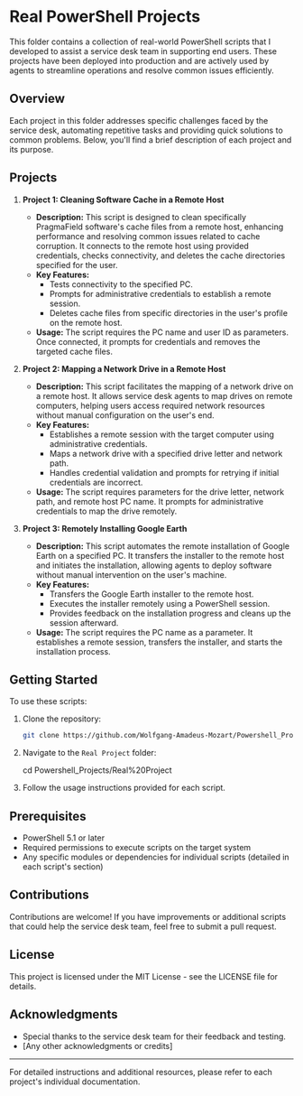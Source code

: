# Real PowerShell Projects

This folder contains a collection of real-world PowerShell scripts that I developed to assist a service desk team in supporting end users. These projects have been deployed into production and are actively used by agents to streamline operations and resolve common issues efficiently.

## Overview

Each project in this folder addresses specific challenges faced by the service desk, automating repetitive tasks and providing quick solutions to common problems. Below, you'll find a brief description of each project and its purpose.

## Projects

1. **Project 1: Cleaning Software Cache in a Remote Host**
   - **Description:** This script is designed to clean specifically PragmaField software's cache files from a remote host, enhancing performance and resolving common issues related to cache corruption. It connects to the remote host using provided credentials, checks connectivity, and deletes the cache directories specified for the user.
   - **Key Features:**
     - Tests connectivity to the specified PC.
     - Prompts for administrative credentials to establish a remote session.
     - Deletes cache files from specific directories in the user's profile on the remote host.
   - **Usage:** The script requires the PC name and user ID as parameters. Once connected, it prompts for credentials and removes the targeted cache files.

2. **Project 2: Mapping a Network Drive in a Remote Host**
   - **Description:** This script facilitates the mapping of a network drive on a remote host. It allows service desk agents to map drives on remote computers, helping users access required network resources without manual configuration on the user's end.
   - **Key Features:**
     - Establishes a remote session with the target computer using administrative credentials.
     - Maps a network drive with a specified drive letter and network path.
     - Handles credential validation and prompts for retrying if initial credentials are incorrect.
   - **Usage:** The script requires parameters for the drive letter, network path, and remote host PC name. It prompts for administrative credentials to map the drive remotely.

3. **Project 3: Remotely Installing Google Earth**
   - **Description:** This script automates the remote installation of Google Earth on a specified PC. It transfers the installer to the remote host and initiates the installation, allowing agents to deploy software without manual intervention on the user's machine.
   - **Key Features:**
     - Transfers the Google Earth installer to the remote host.
     - Executes the installer remotely using a PowerShell session.
     - Provides feedback on the installation progress and cleans up the session afterward.
   - **Usage:** The script requires the PC name as a parameter. It establishes a remote session, transfers the installer, and starts the installation process.

## Getting Started

To use these scripts:

1. Clone the repository:
   ```bash
   git clone https://github.com/Wolfgang-Amadeus-Mozart/Powershell_Projects.git
   ```
   
2. Navigate to the `Real Project` folder:
   
   cd Powershell_Projects/Real%20Project

3. Follow the usage instructions provided for each script.

## Prerequisites

- PowerShell 5.1 or later
- Required permissions to execute scripts on the target system
- Any specific modules or dependencies for individual scripts (detailed in each script's section)

## Contributions

Contributions are welcome! If you have improvements or additional scripts that could help the service desk team, feel free to submit a pull request.

## License

This project is licensed under the MIT License - see the LICENSE file for details.

## Acknowledgments

- Special thanks to the service desk team for their feedback and testing.
- [Any other acknowledgments or credits]

---

For detailed instructions and additional resources, please refer to each project's individual documentation.